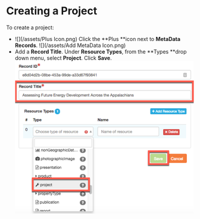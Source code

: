 # Creating a Project

To create a project:

* ![](/assets/Plus Icon.png) Click the **Plus **icon next to **MetaData Records**.
  ![](/assets/Add MetaData Icon.png)
* Add a **Record Title**. Under **Resource Types**, from the **Types **drop down menu, select **Project**. Click **Save**.
  ![](/assets/Project-Title.png)



